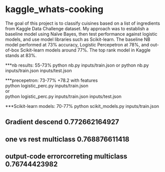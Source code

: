 # kaggle_whats-cooking
The goal of this project is to classify cuisines based on a list of ingredients from Kaggle Data Challenge dataset. My approach was to establish a baseline model using Naïve Bayes, then test performance against logistic models, and use model libraries such as Scikit-learn. The baseline NB model performed at 73% accuracy, Logistic Percepetron at 78%, and out-of-box Scikit-learn models around 77%. The top rank model in Kaggle stands at 83%.


***nb results: 55-73%
python nb.py inputs/train.json
or
python nb.py inputs/train.json inputs/test.json


***precepetron: 73-77% +78.2 with features
<br>python logistic_perc.py inputs/train.json 
<Br>or 
<br>python logistic_perc.py inputs/train.json inputs/test.json



***Scikit-learn models: 70-77%
python scikit_models.py inputs/train.json 

## Gradient descend 0.772662164927
## one vs rest  multiclass 0.768876611418
## output-code errorcorreting multiclass  0.76744423982
